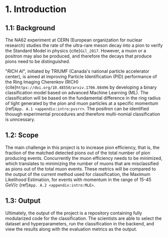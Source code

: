 # 1. Introduction

## 1.1: Background
The NA62 experiment at CERN (European organization for nuclear research) studies the rate of the ultra-rare meson decay into a pion to verify the Standard Model in physics {cite}`Gil_2017`. However, a muon or a positron may also be produced, and therefore the decays that produce pions need to be distinguished.

 "*RICH AI*", initiated by TRIUMF (Canada's national particle accelerator center), is aimed at improving Particle Identification (PID) performance of the Ring Imaging Cherenkov (RICH) {cite}`https://doi.org/10.48550/arxiv.1706.08496` by developing a binary classification model based on advanced Machine Learning (ML). The classification will be based on the fundamental difference in the ring radius of light generated by the pion and muon particles at a specific momentum {ref}`App. A.1 <appendix:intro:pvsrr>`. The positron can be identified thouugh experimental procedures and therefore multi-nomial classification is unncessary. 

## 1.2: Scope
The main challenge in this project is to increase pion efficiency, that is, the fraction of the matched detected pions out of the total number of pion producing events. Concurrently the muon efficiency needs to be minimized, which translates to minimizing the number of muons that are misclassified as pions out of the total muon events. These metrics will be compared to the output of the current method used for classification, the Maximum Likelihood Estimation, for events with momentum in the range of 15-45 $GeV/c$ {ref}`App. A.2 <appendix:intro:MLE>`.

## 1.3: Output
Ultimately, the output of the project is a repository containing fully modularized code for the classification. The scientists are able to  select the dataset and hyperparameters, run the classification in the backend, and view the results along with the evaluation metrics as the output. 
